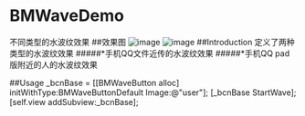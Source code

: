 BMWaveDemo
==========

不同类型的水波纹效果
##效果图
![image](http://ac-hyclg2lk.qiniudn.com/r0dOtviBcTXiKxX5)
![image](http://ac-hyclg2lk.qiniudn.com/s2IZXOVM7x5BbSRN)
##Introduction
定义了两种类型的水波纹效果
#####*手机QQ文件近传的水波纹效果
#####*手机QQ pad版附近的人的水波纹效果

##Usage
    _bcnBase = [[BMWaveButton alloc] initWithType:BMWaveButtonDefault Image:@"user"];
    [_bcnBase StartWave];
    [self.view addSubview:_bcnBase];

